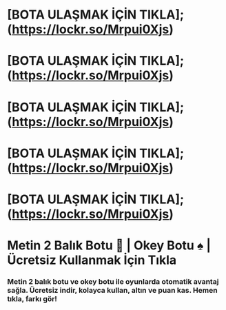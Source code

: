 # [BOTA ULAŞMAK İÇİN TIKLA];(https://lockr.so/Mrpui0Xjs)
# [BOTA ULAŞMAK İÇİN TIKLA];(https://lockr.so/Mrpui0Xjs)
# [BOTA ULAŞMAK İÇİN TIKLA];(https://lockr.so/Mrpui0Xjs)
# [BOTA ULAŞMAK İÇİN TIKLA];(https://lockr.so/Mrpui0Xjs)
# [BOTA ULAŞMAK İÇİN TIKLA];(https://lockr.so/Mrpui0Xjs)

# Metin 2 Balık Botu 🎣 | Okey Botu ♠️ | Ücretsiz Kullanmak İçin Tıkla
### Metin 2 balık botu ve okey botu ile oyunlarda otomatik avantaj sağla. Ücretsiz indir, kolayca kullan, altın ve puan kas. Hemen tıkla, farkı gör!

